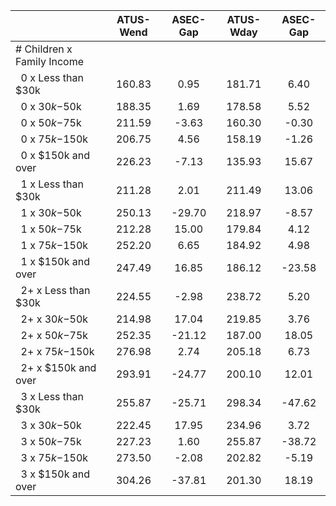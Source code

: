 
|                      |    ATUS-Wend |     ASEC-Gap |    ATUS-Wday |     ASEC-Gap |
| -------------------- | :----------: | :----------: | :----------: | :----------: |
| # Children x Family Income |              |              |              |              |
| &nbsp;&nbsp;0 x Less than $30k |       160.83 |         0.95 |       181.71 |         6.40 |
| &nbsp;&nbsp;0 x $30k-$50k |       188.35 |         1.69 |       178.58 |         5.52 |
| &nbsp;&nbsp;0 x $50k-$75k |       211.59 |        -3.63 |       160.30 |        -0.30 |
| &nbsp;&nbsp;0 x $75k-$150k |       206.75 |         4.56 |       158.19 |        -1.26 |
| &nbsp;&nbsp;0 x $150k and over |       226.23 |        -7.13 |       135.93 |        15.67 |
| &nbsp;&nbsp;1 x Less than $30k |       211.28 |         2.01 |       211.49 |        13.06 |
| &nbsp;&nbsp;1 x $30k-$50k |       250.13 |       -29.70 |       218.97 |        -8.57 |
| &nbsp;&nbsp;1 x $50k-$75k |       212.28 |        15.00 |       179.84 |         4.12 |
| &nbsp;&nbsp;1 x $75k-$150k |       252.20 |         6.65 |       184.92 |         4.98 |
| &nbsp;&nbsp;1 x $150k and over |       247.49 |        16.85 |       186.12 |       -23.58 |
| &nbsp;&nbsp;2+ x Less than $30k |       224.55 |        -2.98 |       238.72 |         5.20 |
| &nbsp;&nbsp;2+ x $30k-$50k |       214.98 |        17.04 |       219.85 |         3.76 |
| &nbsp;&nbsp;2+ x $50k-$75k |       252.35 |       -21.12 |       187.00 |        18.05 |
| &nbsp;&nbsp;2+ x $75k-$150k |       276.98 |         2.74 |       205.18 |         6.73 |
| &nbsp;&nbsp;2+ x $150k and over |       293.91 |       -24.77 |       200.10 |        12.01 |
| &nbsp;&nbsp;3 x Less than $30k |       255.87 |       -25.71 |       298.34 |       -47.62 |
| &nbsp;&nbsp;3 x $30k-$50k |       222.45 |        17.95 |       234.96 |         3.72 |
| &nbsp;&nbsp;3 x $50k-$75k |       227.23 |         1.60 |       255.87 |       -38.72 |
| &nbsp;&nbsp;3 x $75k-$150k |       273.50 |        -2.08 |       202.82 |        -5.19 |
| &nbsp;&nbsp;3 x $150k and over |       304.26 |       -37.81 |       201.30 |        18.19 |

